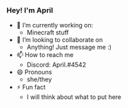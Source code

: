 ### Hey! I'm April

- 🔭 I’m currently working on:
  - Minecraft stuff
- 👯 I’m looking to collaborate on
  - Anything! Just message me :)
- 📫 How to reach me
  - Discord: April.#4542
- 😄 Pronouns
  - she/they
- ⚡ Fun fact
  - I will think about what to put here
  
 <!--
- 🌱 I’m currently learning:
- 🤔 I’m looking for help with ...
- 💬 Ask me about ...
-->
